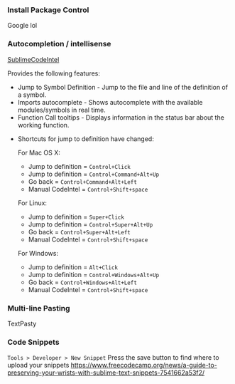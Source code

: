 ### Install Package Control
Google lol

### Autocompletion / intellisense
[SublimeCodeIntel](https://packagecontrol.io/packages/SublimeCodeIntel)

  Provides the following features:

  * Jump to Symbol Definition - Jump to the file and line of the definition of a symbol.
  * Imports autocomplete - Shows autocomplete with the available modules/symbols in real time.
  * Function Call tooltips - Displays information in the status bar about the working function.


  + Shortcuts for jump to definition have changed:

    For Mac OS X:
      * Jump to definition = ``Control+Click``
      * Jump to definition = ``Control+Command+Alt+Up``
      * Go back = ``Control+Command+Alt+Left``
      * Manual CodeIntel = ``Control+Shift+space``

    For Linux:
      * Jump to definition = ``Super+Click``
      * Jump to definition = ``Control+Super+Alt+Up``
      * Go back = ``Control+Super+Alt+Left``
      * Manual CodeIntel = ``Control+Shift+space``

    For Windows:
      * Jump to definition = ``Alt+Click``
      * Jump to definition = ``Control+Windows+Alt+Up``
      * Go back = ``Control+Windows+Alt+Left``
      * Manual CodeIntel = ``Control+Shift+space``

### Multi-line Pasting
TextPasty

### Code Snippets
`Tools > Developer > New Snippet`
Press the save button to find where to upload your snippets
https://www.freecodecamp.org/news/a-guide-to-preserving-your-wrists-with-sublime-text-snippets-7541662a53f2/
